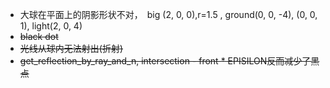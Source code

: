 
- 大球在平面上的阴影形状不对，　big (2, 0, 0),r=1.5 , ground(0, 0, -4), (0, 0, 1), light(2, 0, 4)
- ~~black dot~~
- ~~光线从球内无法射出(折射)~~
- ~~get_reflection_by_ray_and_n, intersection - front * EPISILON反而减少了黑点~~